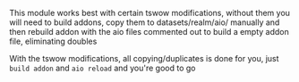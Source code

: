 This module works best with certain tswow modifications, without them you will need to build addons, copy them to datasets/realm/aio/ manually and then rebuild addon with the aio files commented out to build a empty addon file, eliminating doubles

With the tswow modifications, all copying/duplicates is done for you, just `build addon` and `aio reload` and you're good to go